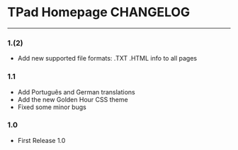 # TPad Homepage CHANGELOG
- - -

### 1.(2)

- Add new supported file formats: .TXT .HTML info to all pages

### 1.1

- Add Português and German translations
- Add the new Golden Hour CSS theme
- Fixed some minor bugs

### 1.0

- First Release 1.0
